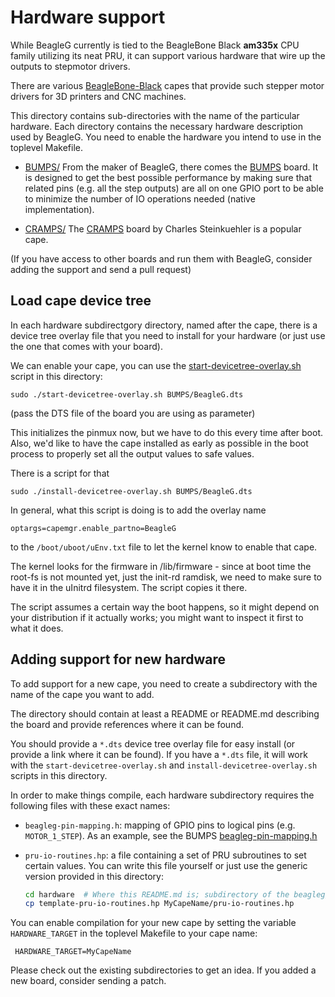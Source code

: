 Hardware support
================

While BeagleG currently is tied to the BeagleBone Black **am335x** CPU family utilizing its neat
PRU, it can support various hardware that wire up the outputs to stepmotor drivers.

There are various [BeagleBone-Black] capes that provide such stepper motor drivers for 3D printers
and CNC machines.

This directory contains sub-directories with the name of the particular hardware. Each directory
contains the necessary hardware description used by BeagleG. You need to enable the hardware
you intend to use in the toplevel Makefile.

   * [BUMPS/](./BUMPS) From the maker of BeagleG, there comes the [BUMPS] board.
     It is designed to get the best possible performance by making sure that related
     pins (e.g. all the step outputs) are all on one GPIO port to be able to minimize the number
     of IO operations needed (native implementation).

   * [CRAMPS/](./CRAMPS) The [CRAMPS] board by Charles Steinkuehler is a popular cape.

(If you have access to other boards and run them with BeagleG, consider adding the support and
send a pull request)

## Load cape device tree
In each hardware subdirectgory directory, named after the cape, there is a device tree overlay
file that you need to install for your hardware (or just use the one that comes with your board).

We can enable your cape, you can use the
[start-devicetree-overlay.sh](./start-devicetree-overlay.sh) script in this directory:

    sudo ./start-devicetree-overlay.sh BUMPS/BeagleG.dts

(pass the DTS file of the board you are using as parameter)

This initializes the pinmux now, but we have to do this every time after boot. Also,
we'd like to have the cape installed as early as possible in the boot process
to properly set all the output values to safe values.

There is a script for that

    sudo ./install-devicetree-overlay.sh BUMPS/BeagleG.dts

In general, what this script is doing is to add the overlay name

    optargs=capemgr.enable_partno=BeagleG

to the `/boot/uboot/uEnv.txt` file to let the kernel know to enable that cape.

The kernel looks for the firmware in /lib/firmware - since at boot time the
root-fs is not mounted yet, just the init-rd ramdisk, we need to make sure
to have it in the uInitrd filesystem. The script copies it there.

The script assumes a certain way the boot happens, so it might depend on your distribution
if it actually works; you might want to inspect it first to what it does.

## Adding support for new hardware

To add support for a new cape, you need to create a subdirectory with the name of the
cape you want to add.

The directory should contain at least a README or README.md describing the board and
provide references where it can be found.

You should provide a `*.dts` device tree overlay file for easy install (or provide a link where
it can be found). If you have a `*.dts` file, it will work with the `start-devicetree-overlay.sh`
and `install-devicetree-overlay.sh` scripts in this directory.

In order to make things compile, each hardware subdirectory requires the following files with
these exact names:

   * `beagleg-pin-mapping.h`: mapping of GPIO pins to logical pins (e.g. `MOTOR_1_STEP`).
     As an example, see the BUMPS [beagleg-pin-mapping.h](./BUMPS/beagleg-pin-mapping.h)

   * `pru-io-routines.hp`: a file containing a set of PRU subroutines to set certain
     values. You can write this file yourself or just use the generic version provided
     in this directory:

     ```bash
     cd hardware  # Where this README.md is; subdirectory of the beagleg/ toplevel dir
     cp template-pru-io-routines.hp MyCapeName/pru-io-routines.hp
     ```

You can enable compilation for your new cape by setting the variable `HARDWARE_TARGET` in
the toplevel Makefile to your cape name:

     HARDWARE_TARGET=MyCapeName

Please check out the existing subdirectories to get an idea. If you added a new board,
consider sending a patch.

[BeagleBone-Black]: http://beagleboard.org/BLACK
[BUMPS]: http://github.com/hzeller/bumps
[CRAMPS]: http://reprap.org/wiki/CRAMPS
